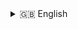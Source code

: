 <details>
  <summary>🇬🇧 English</summary>

## 🧠 About Me

Passionate about data, automation and building efficient systems. Experienced in 24/7 critical environment support, scripting, and Linux systems administration.
I enjoy delivering reliable solutions that create business value.

---

## 🧰 Tech Stack

| 🗃️ Data & BI                    | 🖥️ Backend & DevOps                     | 📊 Dashboards                      | 📱 Mobile / Other                 |
| ------------------------------ | -------------------------------------- | --------------------------------- | -------------------------------- |
| Oracle, PostgreSQL, MySQL, SQL | Linux, Shell Script, Python, Control-M | MicroStrategy, Power BI, Metabase | Flutter/Dart, Git, Node.js, Java |

---

## 📈 Key Experience

### 🔹 Senior Business Analyst & System Admin
**NTT Data (Spain, 2018 - Present)**
- 24/7 support for large-scale data warehouse environments
- Data automation and process orchestration
- Client coordination and service reporting
- Extensive use of Linux, Shell, Oracle, Control-M, MicroStrategy

### 🔹 Full Stack Developer
**Personal projects (2018 - Present)**
- Web and mobile app development
- Technologies: Flutter, Node.js, Python, PostgreSQL, Git
- Workflow automation and microservices

### 🔹 Private Tutor
- Delivered 1:1 technical lessons on **Java, Node.js, Flutter, and SQL**
- Focused on real-world application, logic building and hands-on practice

---

## ✨ Achievements

- 🛡️ Reduced critical incidents to near zero via automation
- 🔄 Created script-driven execution systems
- 🧰 Managed multiple concurrent data pipelines

---

## 📚 Education

🎓 Higher Technician in Multi-Platform Application Development
📘 Courses: Git, Python, Node.js, Docker, AWS/GCP, Linux, Shell
✅ Certification: *Cloud Digital Leader (2024)*

---

## 🤝 Let's Connect!

🌐 [linkedin.com/in/andresdavidhr](https://www.linkedin.com/in/andresdavidhr)
🚀 Always open to collaboration and new ideas

Thanks for stopping by 🙌

</details>
